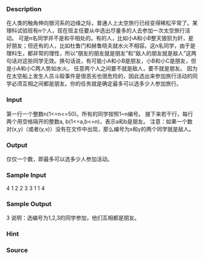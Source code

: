 
### Description
在人类的触角伸向银河系的边缘之际，普通人上太空旅行已经变得稀松平常了。某理科试验班有n个人，现在班主任要从中选出尽量多的人去参加一次太空旅行活动。
可是n名同学并不是和平相处的。有的人，比如小A和小B整天狼狈为奸，是好朋友；但还有的人，比如杜鲁门和赫鲁晓夫就水火不相容。这n名同学，由于是理科生，都非常的理性，所以“朋友的朋友就是朋友”和“敌人的朋友就是敌人”这两句话对这些同学无效。换句话说，有可能小A和小B是朋友，小B和小C是朋友，但是小A和小C两人势如水火。
任意两个人之间要不就是敌人，要不就是朋友。
因为在太空船上发生人员斗殴事件是很恶劣也很危险的，因此选出来参加旅行活动的同学必须互相之间都是朋友。你的任务就是确定最多可以选多少人参加旅行。
 
### Input
第一行一个整数n(1<=n<=50)。所有的同学按照1~n编号。
接下来若干行，每行两个用空格隔开的整数a, b(1<=a,b<=n)，表示a和b是朋友。
注意：如果一个数对(x,y)（或者(y,x)）没有在文件中出现，那么编号为x和y的两个同学就是敌人。
 
### Output
仅仅一个数，即最多可以选多少人参加活动。
 
### Sample Input
4
1 2
2 3
3 1
1 4

### Sample Output
3
说明：选编号为1,2,3的同学参加，他们互相都是朋友。
### Hint

### Source
